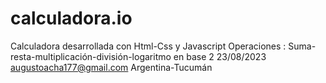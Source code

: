 # calculadora.io
Calculadora desarrollada con Html-Css y Javascript
Operaciones : Suma-resta-multiplicación-división-logaritmo en base 2
23/08/2023
augustoacha177@gmail.com
Argentina-Tucumán
